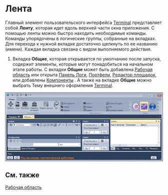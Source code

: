 # Лента

Главный элемент пользовательского интерфейса [Terminal](../../terminal.md) представляет собой **Ленту**, которая идет вдоль верхней части окна приложения. С помощью ленты можно быстро находить необходимые команды. Команды упорядочены в логические группы, собранные на вкладках. Для перехода к нужной вкладке достаточно щелкнуть по ее названию (имени). Каждая вкладка связана с видом выполняемого действия.

1. Вкладка **Общие**, которая открывается по умолчанию после запуска, содержит элементы, которые могут понадобиться на начальном этапе работы. С вкладки **Общие** может быть добавлена [Рабочая область](../../designer/user_interface/workspace.md) или открыта [Панель Логи](../../designer/user_interface/logs.md), [Портфели](../../designer/user_interface/portfolios.md), [Редактор площадок](../../designer/user_interface/boards.md), или добавлены [Компоненты](../../designer/user_interface/components.md) . А также на вкладке **Общие** можно выбрать Тему внешнего оформления [Terminal](../../terminal.md).

![Terminal Tape 00](../../../images/terminal_tape_00.png)

## См. также

[Рабочая область](../../designer/user_interface/workspace.md)
